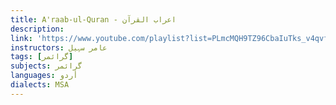 ```yaml
---
title: A'raab-ul-Quran - اعراب القرآن
description:
link: 'https://www.youtube.com/playlist?list=PLmcMQH9TZ96CbaIuTks_v4qvfqTrYo__U'
instructors: عامر سہیل
tags: [گرائمر]
subjects: گرائمر
languages: أردو
dialects: MSA
---
```

